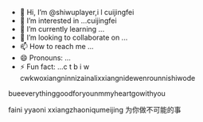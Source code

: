 - 👋 Hi, I’m @shiwuplayer,i l cuijingfei
- 👀 I’m interested in ...cuijingfei
- 🌱 I’m currently learning ...
- 💞️ I’m looking to collaborate on ...
- 📫 How to reach me ...
- 😄 Pronouns: ...
- ⚡ Fun fact: ...c t b
i w cwkwoxiangninnizainalixxiangnidewenrounnishiwode
<!---eeverything smaller than youggivemeyouall
shiwuplayer/shiwuplayer is a ✨ special ✨ repository becausewewenroudeni its `README.md` (this file) appears on your GitHub profile.phuiyipianqianwweinizuoyiqie
You can click the Preview link to take a look at your changes.
--->bueeverythinggoodforyounmmyheartgowithyou
faini
yyaoni
xxiangzhaoniqumeijing
为你做不可能的事
